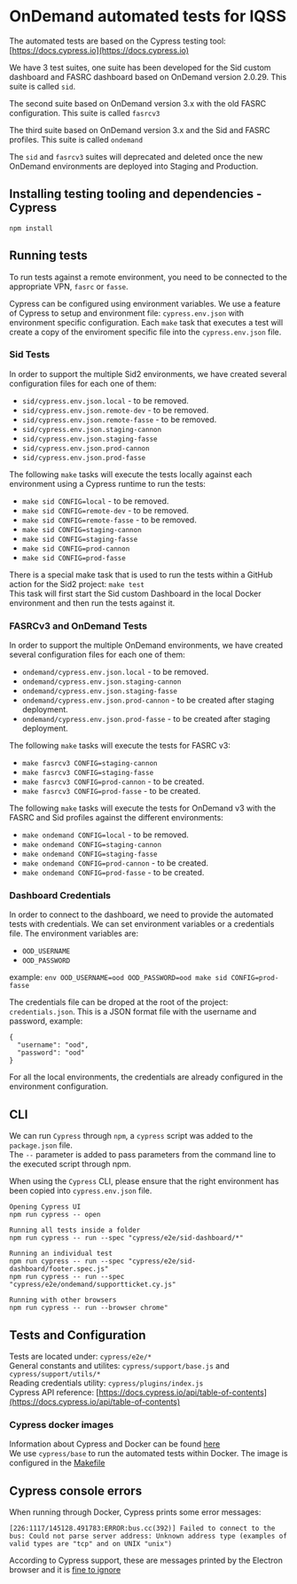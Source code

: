 # OnDemand automated tests for IQSS
The automated tests are based on the Cypress testing tool: [https://docs.cypress.io](https://docs.cypress.io)

We have 3 test suites, one suite has been developed for the Sid custom dashboard and FASRC dashboard based on OnDemand version 2.0.29. This suite is called `sid`.

The second suite based on OnDemand version 3.x with the old FASRC configuration. This suite is called `fasrcv3`

The third suite based on OnDemand version 3.x and the Sid and FASRC profiles. This suite is called `ondemand`

The `sid` and `fasrcv3` suites will deprecated and deleted once the new OnDemand environments are deployed into Staging and Production.

## Installing testing tooling and dependencies - Cypress
`npm install`

## Running tests
To run tests against a remote environment, you need to be connected to the appropriate VPN, `fasrc` or `fasse`.

Cypress can be configured using environment variables. We use a feature of Cypress to setup and environment file: `cypress.env.json` with environment specific configuration. Each `make` task that executes a test will create a copy of the enviroment specific file into the `cypress.env.json` file.

### Sid Tests
In order to support the multiple Sid2 environments, we have created several configuration files for each one of them:
 * `sid/cypress.env.json.local` - to be removed.
 * `sid/cypress.env.json.remote-dev` - to be removed.
 * `sid/cypress.env.json.remote-fasse` - to be removed.
 * `sid/cypress.env.json.staging-cannon`
 * `sid/cypress.env.json.staging-fasse`
 * `sid/cypress.env.json.prod-cannon`
 * `sid/cypress.env.json.prod-fasse`

 The following `make` tasks will execute the tests locally against each environment using a Cypress runtime to run the tests:
  * `make sid CONFIG=local` - to be removed.
  * `make sid CONFIG=remote-dev` - to be removed.
  * `make sid CONFIG=remote-fasse` - to be removed.
  * `make sid CONFIG=staging-cannon`
  * `make sid CONFIG=staging-fasse`
  * `make sid CONFIG=prod-cannon`
  * `make sid CONFIG=prod-fasse`

  There is a special make task that is used to run the tests within a GitHub action for the Sid2 project: `make test`  
  This task will first start the Sid custom Dashboard in the local Docker environment and then run the tests against it.

### FASRCv3 and OnDemand Tests
In order to support the multiple OnDemand environments, we have created several configuration files for each one of them:
 * `ondemand/cypress.env.json.local` - to be removed.
 * `ondemand/cypress.env.json.staging-cannon`
 * `ondemand/cypress.env.json.staging-fasse`
 * `ondemand/cypress.env.json.prod-cannon` - to be created after staging deployment.
 * `ondemand/cypress.env.json.prod-fasse` - to be created after staging deployment.

The following `make` tasks will execute the tests for FASRC v3:
  * `make fasrcv3 CONFIG=staging-cannon`
  * `make fasrcv3 CONFIG=staging-fasse`
  * `make fasrcv3 CONFIG=prod-cannon` - to be created.
  * `make fasrcv3 CONFIG=prod-fasse` - to be created.

The following `make` tasks will execute the tests for OnDemand v3 with the FASRC and Sid profiles against the different environments:
  * `make ondemand CONFIG=local` - to be removed.
  * `make ondemand CONFIG=staging-cannon`
  * `make ondemand CONFIG=staging-fasse`
  * `make ondemand CONFIG=prod-cannon` - to be created.
  * `make ondemand CONFIG=prod-fasse` - to be created.


### Dashboard Credentials
In order to connect to the dashboard, we need to provide the automated tests with credentials. We can set environment variables or a credentials file. The environment variables are:
 * `OOD_USERNAME`
 * `OOD_PASSWORD`

 example: `env OOD_USERNAME=ood OOD_PASSWORD=ood make sid CONFIG=prod-fasse`

 The credentials file can be droped at the root of the project: `credentials.json`. This is a JSON format file with the username and password, example:
```
{
  "username": "ood",
  "password": "ood"
}
```

For all the local environments, the credentials are already configured in the environment configuration.

## CLI
We can run `Cypress` through `npm`, a `cypress` script was added to the `package.json` file.  
The `--` parameter is added to pass parameters from the command line to the executed script through npm.

When using the `Cypress` CLI, please ensure that the right environment has been copied into `cypress.env.json` file.

```
Opening Cypress UI
npm run cypress -- open

Running all tests inside a folder
npm run cypress -- run --spec "cypress/e2e/sid-dashboard/*"

Running an individual test
npm run cypress -- run --spec "cypress/e2e/sid-dashboard/footer.spec.js"
npm run cypress -- run --spec "cypress/e2e/ondemand/supportticket.cy.js"

Running with other browsers
npm run cypress -- run --browser chrome"
```

## Tests and Configuration
Tests are located under: `cypress/e2e/*`  
General constants and utilites: `cypress/support/base.js` and `cypress/support/utils/*`  
Reading credentials utility: `cypress/plugins/index.js`  
Cypress API reference: [https://docs.cypress.io/api/table-of-contents](https://docs.cypress.io/api/table-of-contents)

### Cypress docker images
Information about Cypress and Docker can be found [here](https://docs.cypress.io/examples/examples/docker#Images)  
We use `cypress/base` to run the automated tests within Docker. The image is configured in the [Makefile](Makefile)

## Cypress console errors
When running through Docker, Cypress prints some error messages:
```
[226:1117/145128.491783:ERROR:bus.cc(392)] Failed to connect to the bus: Could not parse server address: Unknown address type (examples of valid types are "tcp" and on UNIX "unix")
```

According to Cypress support, these are messages printed by the Electron browser and it is [fine to ignore](https://github.com/cypress-io/cypress/issues/4925)
